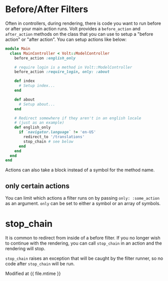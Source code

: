 # Before/After Filters

Often in controllers, during rendering, there is code you want to run before or after your main action runs.  Volt provides a ```before_action``` and ```after_action``` methods on the class that you can use to setup a "before action" or "after action".  You can setup actions like below:

```ruby
module Main
  class MainController < Volt::ModelController
    before_action :english_only

    # require login is a method in Volt::ModelController
    before_action :require_login, only: :about

    def index
      # Setup index...
    end

    def about
      # Setup about...
    end

    # Redirect somewhere if they aren't in an english locale
    # (just as an example)
    def english_only
      if `navigator.language` != 'en-US'
        redirect_to '/translations'
        stop_chain # see below
      end
    end
  end
end
```

Actions can also take a block instead of a symbol for the method name.

## only certain actions

You can limit which actions a filter runs on by passing ```only: :some_action``` as an argument.  ```only``` can be set to either a symbol or an array of symbols.

# stop_chain

It is common to redirect from inside of a before filter.  If you no longer wish to continue with the rendering, you can call ```stop_chain``` in an action and the rendering will stop.

```stop_chain``` raises an exception that will be caught by the filter runner, so no code after ```stop_chain``` will be run.

Modified at {{ file.mtime }}
